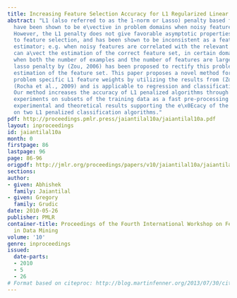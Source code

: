 ```yaml
---
title: Increasing Feature Selection Accuracy for L1 Regularized Linear Models
abstract: "L1 (also referred to as the 1-norm or Lasso) penalty based formulations
  have been shown to be e\vective in problem domains when noisy features are present.
  However, the L1 penalty does not give favorable asymptotic properties with respect
  to feature selection, and has been shown to be inconsistent as a feature selection
  estimator; e.g. when noisy features are correlated with the relevant features. This
  can a\vect the estimation of the correct feature set, in certain domains like robotics,
  when both the number of examples and the number of features are large. The weighted
  lasso penalty by (Zou, 2006) has been proposed to rectify this problem of correct
  estimation of the feature set. This paper proposes a novel method for identifying
  problem specific L1 feature weights by utilizing the results from (Zou, 2006) and
  (Rocha et al., 2009) and is applicable to regression and classification algorithms.
  Our method increases the accuracy of L1 penalized algorithms through randomized
  experiments on subsets of the training data as a fast pre-processing step. We show
  experimental and theoretical results supporting the e\x0Ecacy of the proposed method
  on two L1 penalized classification algorithms."
pdf: http://proceedings.pmlr.press/jaiantilal10a/jaiantilal10a.pdf
layout: inproceedings
id: jaiantilal10a
month: 0
firstpage: 86
lastpage: 96
page: 86-96
origpdf: http://jmlr.org/proceedings/papers/v10/jaiantilal10a/jaiantilal10a.pdf
sections: 
author:
- given: Abhishek
  family: Jaiantilal
- given: Gregory
  family: Grudic
date: 2010-05-26
publisher: PMLR
container-title: Proceedings of the Fourth International Workshop on Feature Selection
  in Data Mining
volume: '10'
genre: inproceedings
issued:
  date-parts:
  - 2010
  - 5
  - 26
# Format based on citeproc: http://blog.martinfenner.org/2013/07/30/citeproc-yaml-for-bibliographies/
---
```

